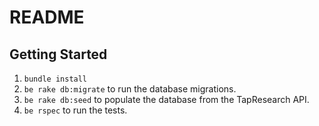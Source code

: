# README

## Getting Started

1. `bundle install`
2. `be rake db:migrate` to run the database migrations.
3. `be rake db:seed` to populate the database from the TapResearch API.
4. `be rspec` to run the tests.
